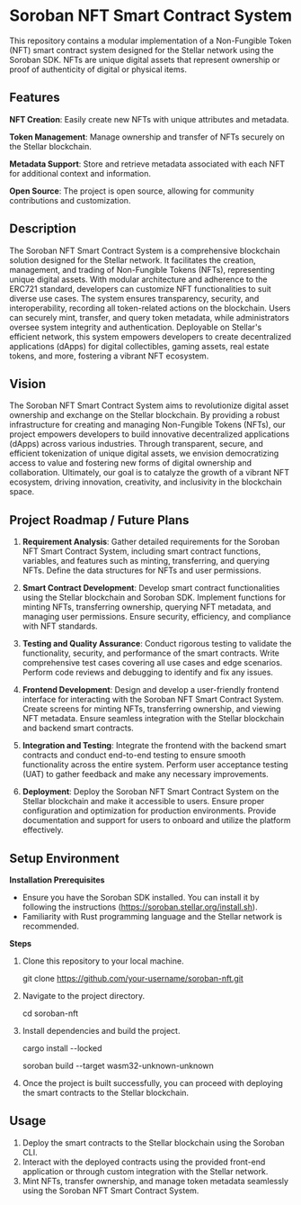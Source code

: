 # Soroban NFT Smart Contract System

This repository contains a modular implementation of a Non-Fungible Token (NFT) smart contract system designed for the Stellar network using the Soroban SDK. NFTs are unique digital assets that represent ownership or proof of authenticity of digital or physical items.

## Features 

**NFT Creation**: Easily create new NFTs with unique attributes and metadata.

**Token Management**: Manage ownership and transfer of NFTs securely on the Stellar blockchain.

**Metadata Support**: Store and retrieve metadata associated with each NFT for additional context and information.

**Open Source**: The project is open source, allowing for community contributions and customization.

## Description

The Soroban NFT Smart Contract System is a comprehensive blockchain solution designed for the Stellar network. It facilitates the creation, management, and trading of Non-Fungible Tokens (NFTs), representing unique digital assets. With modular architecture and adherence to the ERC721 standard, developers can customize NFT functionalities to suit diverse use cases. The system ensures transparency, security, and interoperability, recording all token-related actions on the blockchain. Users can securely mint, transfer, and query token metadata, while administrators oversee system integrity and authentication. Deployable on Stellar's efficient network, this system empowers developers to create decentralized applications (dApps) for digital collectibles, gaming assets, real estate tokens, and more, fostering a vibrant NFT ecosystem.

## Vision

The Soroban NFT Smart Contract System aims to revolutionize digital asset ownership and exchange on the Stellar blockchain. By providing a robust infrastructure for creating and managing Non-Fungible Tokens (NFTs), our project empowers developers to build innovative decentralized applications (dApps) across various industries. Through transparent, secure, and efficient tokenization of unique digital assets, we envision democratizing access to value and fostering new forms of digital ownership and collaboration. Ultimately, our goal is to catalyze the growth of a vibrant NFT ecosystem, driving innovation, creativity, and inclusivity in the blockchain space.

## Project Roadmap / Future Plans

1. **Requirement Analysis**: Gather detailed requirements for the Soroban NFT Smart Contract System, including smart contract functions, variables, and features such as minting, transferring, and querying NFTs. Define the data structures for NFTs and user permissions.

2. **Smart Contract Development**: Develop smart contract functionalities using the Stellar blockchain and Soroban SDK. Implement functions for minting NFTs, transferring ownership, querying NFT metadata, and managing user permissions. Ensure security, efficiency, and compliance with NFT standards.

3. **Testing and Quality Assurance**: Conduct rigorous testing to validate the functionality, security, and performance of the smart contracts. Write comprehensive test cases covering all use cases and edge scenarios. Perform code reviews and debugging to identify and fix any issues.

4. **Frontend Development**: Design and develop a user-friendly frontend interface for interacting with the Soroban NFT Smart Contract System. Create screens for minting NFTs, transferring ownership, and viewing NFT metadata. Ensure seamless integration with the Stellar blockchain and backend smart contracts.

5. **Integration and Testing**: Integrate the frontend with the backend smart contracts and conduct end-to-end testing to ensure smooth functionality across the entire system. Perform user acceptance testing (UAT) to gather feedback and make any necessary improvements.

6. **Deployment**: Deploy the Soroban NFT Smart Contract System on the Stellar blockchain and make it accessible to users. Ensure proper configuration and optimization for production environments. Provide documentation and support for users to onboard and utilize the platform effectively.


## Setup Environment

**Installation Prerequisites**
- Ensure you have the Soroban SDK installed. You can install it by following the instructions (https://soroban.stellar.org/install.sh).
- Familiarity with Rust programming language and the Stellar network is recommended.

**Steps**

1. Clone this repository to your local machine.
   
   git clone https://github.com/your-username/soroban-nft.git

2. Navigate to the project directory.
   
   cd soroban-nft

4. Install dependencies and build the project.
   
   cargo install --locked
   
   soroban build --target wasm32-unknown-unknown
  
5. Once the project is built successfully, you can proceed with deploying the smart contracts to the Stellar blockchain.

## Usage

1. Deploy the smart contracts to the Stellar blockchain using the Soroban CLI.
2. Interact with the deployed contracts using the provided front-end application or through custom integration with the Stellar network.
3. Mint NFTs, transfer ownership, and manage token metadata seamlessly using the Soroban NFT Smart Contract System.
